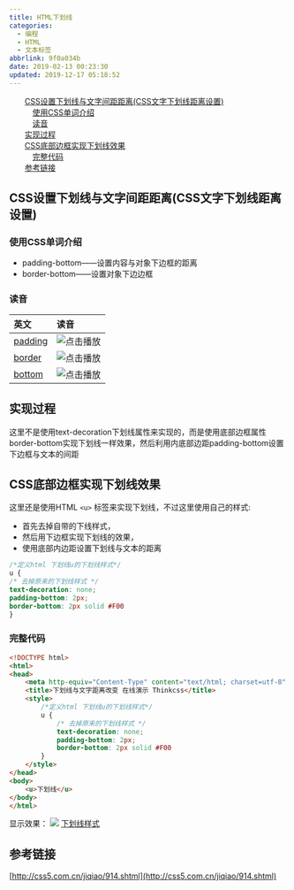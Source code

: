```yaml
---
title: HTML下划线
categories:
  - 编程
  - HTML
  - 文本标签
abbrlink: 9f0a034b
date: 2019-02-13 00:23:30
updated: 2019-12-17 05:18:52
---
```

<div id='my_toc'><a href="/blog/9f0a034b/#CSS设置下划线与文字间距距离-CSS文字下划线距离设置" class="header_2">CSS设置下划线与文字间距距离(CSS文字下划线距离设置)</a>&nbsp;<br><a href="/blog/9f0a034b/#使用CSS单词介绍" class="header_3">使用CSS单词介绍</a>&nbsp;<br><a href="/blog/9f0a034b/#读音" class="header_3">读音</a>&nbsp;<br><a href="/blog/9f0a034b/#实现过程" class="header_2">实现过程</a>&nbsp;<br><a href="/blog/9f0a034b/#CSS底部边框实现下划线效果" class="header_2">CSS底部边框实现下划线效果</a>&nbsp;<br><a href="/blog/9f0a034b/#完整代码" class="header_3">完整代码</a>&nbsp;<br><a href="/blog/9f0a034b/#参考链接" class="header_2">参考链接</a>&nbsp;<br></div>
<style>.header_1{margin-left: 1em;}.header_2{margin-left: 2em;}.header_3{margin-left: 3em;}.header_4{margin-left: 4em;}.header_5{margin-left: 5em;}.header_6{margin-left: 6em;}</style>
<!--more-->
<script>if (navigator.platform.search('arm')==-1){document.getElementById('my_toc').style.display = 'none';}var e,p = document.getElementsByTagName('p');while (p.length>0) {e = p[0];e.parentElement.removeChild(e);}</script>

<!--end-->
## CSS设置下划线与文字间距距离(CSS文字下划线距离设置) ##
###  使用CSS单词介绍 ###
- padding-bottom——设置内容与对象下边框的距离
- border-bottom——设置对象下边边框

### 读音 ###
|英文|读音|
|:--|:--|
|<a href="https://fanyi.baidu.com/?#en/zh/padding">padding</a>|<img src="/images/play.png" onclick="paly_audioID20181206120004();" class="shake-little" style="border: 0px;" title="点击播放">|
|<a href="https://fanyi.baidu.com/?#en/zh/border">border</a>|<img src="/images/play.png" onclick="paly_audioID20181206120033();" class="shake-little" style="border: 0px;" title="点击播放">|
|<a href="https://fanyi.baidu.com/?#en/zh/bottom">bottom</a>|<img src="/images/play.png" onclick="paly_audioID20181206120114();" class="shake-little" style="border: 0px;" title="点击播放">|

<audio src="http://fanyi.baidu.com/gettts?lan=en&text=bottom&spd=3&source=web" id="audioID20181206120114"></audio>
<script>
    function paly_audioID20181206120114() {var id = document.getElementById("audioID20181206120114");if (id != null) {id.play();}}
</script>
<audio src="http://fanyi.baidu.com/gettts?lan=en&text=border&spd=3&source=web" id="audioID20181206120033"></audio>
<script>
    function paly_audioID20181206120033() {var id = document.getElementById("audioID20181206120033");if (id != null) {id.play();}}
</script>
<audio src="http://fanyi.baidu.com/gettts?lan=en&text=padding&spd=3&source=web" id="audioID20181206120004"></audio>
<script>
    function paly_audioID20181206120004() {var id = document.getElementById("audioID20181206120004");if (id != null) {id.play();}}
</script>

## 实现过程 ##
这里不是使用text-decoration下划线属性来实现的，而是使用底部边框属性border-bottom实现下划线一样效果，然后利用内底部边距padding-bottom设置下边框与文本的间距

## CSS底部边框实现下划线效果 ##
这里还是使用HTML `<u>` 标签来实现下划线，不过这里使用自己的样式:
- 首先去掉自带的下线样式，
- 然后用下边框实现下划线的效果，
- 使用底部内边距设置下划线与文本的距离

```css
/*定义html 下划线u的下划线样式*/
u {
/* 去掉原来的下划线样式 */
text-decoration: none;
padding-bottom: 2px;
border-bottom: 2px solid #F00
}
```
### 完整代码 ###
```html
<!DOCTYPE html>
<html>
<head>
    <meta http-equiv="Content-Type" content="text/html; charset=utf-8" />
    <title>下划线与文字距离改变 在线演示 Thinkcss</title>
    <style>
        /*定义html 下划线u的下划线样式*/
        u {
            /* 去掉原来的下划线样式 */
            text-decoration: none;
            padding-bottom: 2px;
            border-bottom: 2px solid #F00
        }
    </style>
</head>
<body>
    <u>下划线</u>
</body>
</html>
```
显示效果：
![](https://image-1257720033.cos.ap-shanghai.myqcloud.com/blog/HTML/wenbenTags/u/mycss.png)
<u>下划线样式</u>
## 参考链接 ##
[http://css5.com.cn/jiqiao/914.shtml](http://css5.com.cn/jiqiao/914.shtml)
